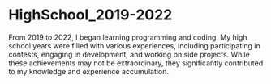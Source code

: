 # HighSchool_2019-2022
From 2019 to 2022, I began learning programming and coding. My high school years were filled with various experiences, including participating in contests, engaging in development, and working on side projects. While these achievements may not be extraordinary, they significantly contributed to my knowledge and experience accumulation.

